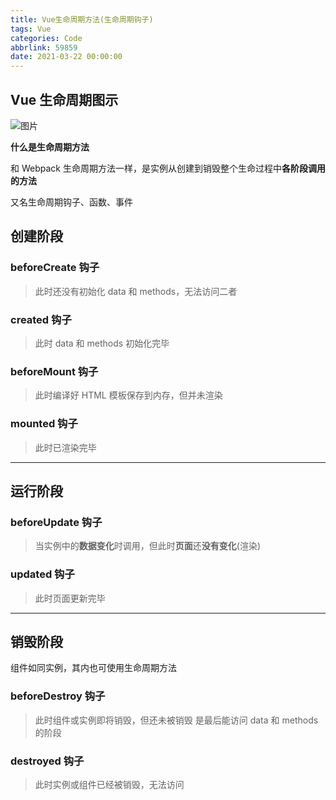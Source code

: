 ```yaml
---
title: Vue生命周期方法(生命周期钩子)
tags: Vue
categories: Code
abbrlink: 59859
date: 2021-03-22 00:00:00
---
```



## Vue 生命周期图示

![图片](https://uploader.shimo.im/f/JRkxpbPXzF6hEgbn.png!thumbnail?fileGuid=xDktdGVGQkYwqKhc)

<!-- more -->

**什么是生命周期方法**

和 Webpack 生命周期方法一样，是实例从创建到销毁整个生命过程中**各阶段调用的方法**

又名生命周期钩子、函数、事件

## 创建阶段

### beforeCreate 钩子

> 此时还没有初始化 data 和 methods，无法访问二者

### created 钩子

> 此时 data 和 methods 初始化完毕

### beforeMount 钩子

> 此时编译好 HTML 模板保存到内存，但并未渲染

### mounted 钩子

> 此时已渲染完毕

---

##

## 运行阶段

### beforeUpdate 钩子

> 当实例中的**数据变化**时调用，但此时**页面**还**没有变化**(渲染)

### updated 钩子

> 此时页面更新完毕

---

##

## 销毁阶段

组件如同实例，其内也可使用生命周期方法

### beforeDestroy 钩子

> 此时组件或实例即将销毁，但还未被销毁
> 是最后能访问 data 和 methods 的阶段

### destroyed 钩子

> 此时实例或组件已经被销毁，无法访问
